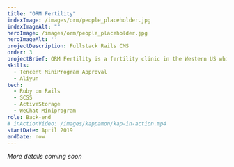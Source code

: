 ```yaml
---
title: "ORM Fertility"
indexImage: /images/orm/people_placeholder.jpg
indexImageAlt: ""
heroImage: /images/orm/people_placeholder.jpg
heroImageAlt: ''
projectDescription: Fullstack Rails CMS
order: 3
projectBrief: ORM Fertility is a fertility clinic in the Western US which offers services such as egg freezing + donation, surrogacy, and more.
skills: 
  - Tencent MiniProgram Approval
  - Aliyun
tech:
  - Ruby on Rails
  - SCSS
  - ActiveStorage
  - WeChat Miniprogram
role: Back-end
# inActionVideo: /images/kappamon/kap-in-action.mp4
startDate: April 2019 
endDate: now
---
```

*More details coming soon*